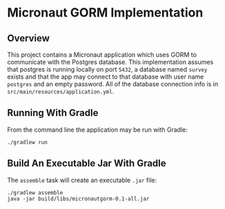 # Micronaut GORM Implementation

## Overview

This project contains a Micronaut application which uses
GORM to communicate with the Postgres database.  This
implementation assumes that postgres is running locally on
port `5432`, a database named `survey` exists
and that the app may connect to that database with
user name `postgres` and an empty password.  All of the
database connection info is in `src/main/resources/application.yml`.

## Running With Gradle

From the command line the application may be run with Gradle:

    ./gradlew run
    
## Build An Executable Jar With Gradle

The `assemble` task will create an executable `.jar` file:

    ./gradlew assemble
    java -jar build/libs/micronautgorm-0.1-all.jar
